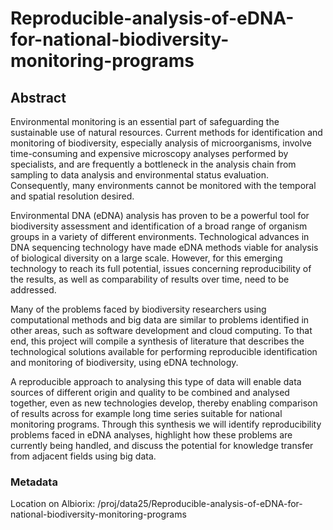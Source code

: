 # Reproducible-analysis-of-eDNA-for-national-biodiversity-monitoring-programs

## Abstract
Environmental monitoring is an essential part of safeguarding the sustainable use of natural resources. Current methods for identification and monitoring of biodiversity, especially analysis of microorganisms, involve time-consuming and expensive microscopy analyses performed by specialists, and are frequently a bottleneck in the analysis chain from sampling to data analysis and environmental status evaluation. Consequently, many environments cannot be monitored with the temporal and spatial resolution desired.

Environmental DNA (eDNA) analysis has proven to be a powerful tool for biodiversity assessment and identification of a broad range of organism groups in a variety of different environments. Technological advances in DNA sequencing technology have made eDNA methods viable for analysis of biological diversity on a large scale. However, for this emerging technology to reach its full potential, issues concerning reproducibility of the results, as well as comparability of results over time, need to be addressed.

Many of the problems faced by biodiversity researchers using computational methods and big data are similar to problems identified in other areas, such as software development and cloud computing. To that end, this project will compile a synthesis of literature that describes the technological solutions available for performing reproducible identification and monitoring of biodiversity, using eDNA technology.

A reproducible approach to analysing this type of data will enable data sources of different origin and quality to be combined and analysed together, even as new technologies develop, thereby enabling comparison of results across for example long time series suitable for national monitoring programs. Through this synthesis we will identify reproducibility problems faced in eDNA analyses, highlight how these problems are currently being handled, and discuss the potential for knowledge transfer from adjacent fields using big data.

### Metadata
Location on Albiorix: /proj/data25/Reproducible-analysis-of-eDNA-for-national-biodiversity-monitoring-programs
